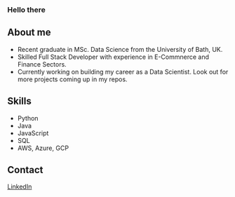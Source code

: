 ### Hello there

## About me
* Recent graduate in MSc. Data Science from the University of Bath, UK.
* Skilled Full Stack Developer with experience in E-Commnerce and Finance Sectors.
* Currently working on building my career as a Data Scientist. Look out for more projects coming up in my repos.

## Skills
* Python
* Java
* JavaScript
* SQL
* AWS, Azure, GCP

## Contact
[LinkedIn](https://www.linkedin.com/in/hemanth-kr/)
